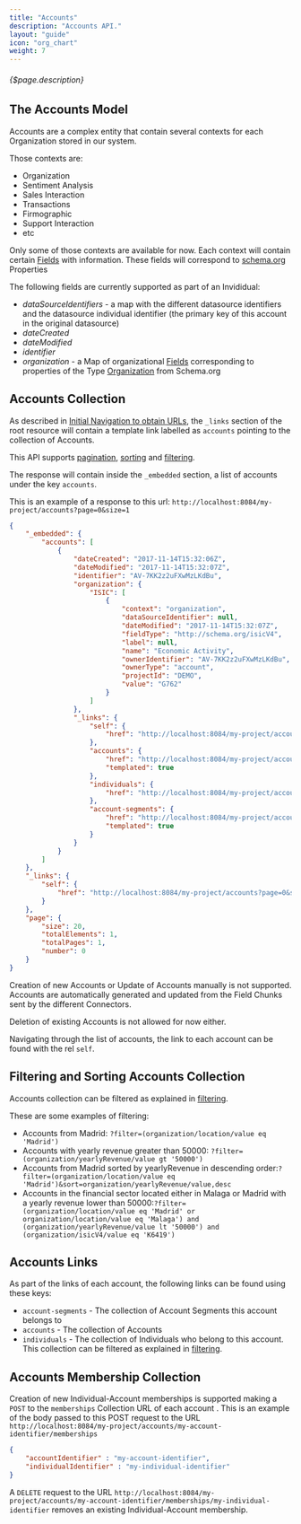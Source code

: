 ```yaml
---
title: "Accounts"
description: "Accounts API."
layout: "guide"
icon: "org_chart"
weight: 7
---
```


###### {$page.description}

<article id="1">

## The Accounts Model

Accounts are a complex entity that contain several contexts for each Organization
stored in our system. 

Those contexts are:
* Organization
* Sentiment Analysis
* Sales Interaction
* Transactions
* Firmographic
* Support Interaction
* etc
 
Only some of those contexts are available for now. Each context will contain
certain [Fields](/docs/fields) with information. These fields will correspond to [schema.org](http://schema.org/) Properties

The following fields are currently supported as part of an Invididual:
* *dataSourceIdentifiers* - a map with the different datasource identifiers and the
   datasource individual identifier (the primary key of this account in
   the original datasource) 
* *dateCreated*
* *dateModified*
* *identifier*
* *organization* - a Map of organizational [Fields](/docs/fields) corresponding to properties of the Type [Organization](http://schema.org/Organization) from Schema.org

</article>


<article id="2">

## Accounts Collection

As described in [Initial Navigation to obtain URLs](/docs/general#navigation),
the `_links` section of the root resource will contain a template link labelled as `accounts` pointing to the
collection of Accounts.

This API supports [pagination](/docs/general#pagination), [sorting](/docs/general#sorting) and [filtering](/docs/general#filtering).

The response will contain inside the `_embedded` section, a list of accounts under the key `accounts`.

This is an example of a response to this url: `http://localhost:8084/my-project/accounts?page=0&size=1`

```json
{
    "_embedded": {
        "accounts": [
            {
                "dateCreated": "2017-11-14T15:32:06Z",
                "dateModified": "2017-11-14T15:32:07Z",
                "identifier": "AV-7KK2z2uFXwMzLKdBu",
                "organization": {
                    "ISIC": [
                        {
                            "context": "organization",
                            "dataSourceIdentifier": null,
                            "dateModified": "2017-11-14T15:32:07Z",
                            "fieldType": "http://schema.org/isicV4",
                            "label": null,
                            "name": "Economic Activity",
                            "ownerIdentifier": "AV-7KK2z2uFXwMzLKdBu",
                            "ownerType": "account",
                            "projectId": "DEMO",
                            "value": "G762"
                        }
                    ]
                },
                "_links": {
                    "self": {
                        "href": "http://localhost:8084/my-project/accounts/AV-7KK2z2uFXwMzLKdBu"
                    },
                    "accounts": {
                        "href": "http://localhost:8084/my-project/accounts{?filter}",
                        "templated": true
                    },
                    "individuals": {
                        "href": "http://localhost:8084/my-project/accounts/AV_Afi95Y3UMLZEdmkBK/individuals{?filter}"
                    },
                    "account-segments": {
                        "href": "http://localhost:8084/my-project/accounts/AV-7KK2z2uFXwMzLKdBu/account-segments{?filter}",
                        "templated": true
                    }
                }
            }
        ]
    },
    "_links": {
        "self": {
            "href": "http://localhost:8084/my-project/accounts?page=0&size=1"
        }
    },
    "page": {
        "size": 20,
        "totalElements": 1,
        "totalPages": 1,
        "number": 0
    }
}
```

Creation of new Accounts or Update of Accounts manually is not supported. Accounts are automatically
generated and updated from the Field Chunks sent by the different Connectors.

Deletion of existing Accounts is not allowed for now either. 

Navigating through the list of accounts, the link to each account can be found with the rel `self`. 

</article>

<article id="3">

## Filtering and Sorting Accounts Collection

Accounts collection can be filtered as explained in [filtering](/docs/general#filtering).

These are some examples of filtering:
* Accounts from Madrid: `?filter=(organization/location/value eq 'Madrid')`
* Accounts with yearly revenue greater than 50000: `?filter=(organization/yearlyRevenue/value gt '50000')` 
* Accounts from Madrid sorted by yearlyRevenue in descending order:`?filter=(organization/location/value eq 'Madrid')&sort=organization/yearlyRevenue/value,desc` 
* Accounts in the financial sector located either in Malaga or Madrid with a yearly revenue lower than 50000:`?filter=(organization/location/value eq 'Madrid' or organization/location/value eq 'Malaga') and (organization/yearlyRevenue/value lt '50000') and (organization/isicV4/value eq 'K6419')`

</article>


<article id="4">

## Accounts Links

As part of the links of each account, the following links can be found using these keys:
* `account-segments` - The collection of Account Segments this account belongs to
* `accounts` - The collection of Accounts
* `individuals` - The collection of Individuals who belong to this account. This collection can be filtered as explained in [filtering](/docs/general#filtering).

</article>

<article id="5">

## Accounts Membership Collection

Creation of new Individual-Account memberships is supported making a `POST` to the `memberships` Collection URL of each account . This is
an example of the body passed to this POST request to the URL 
`http://localhost:8084/my-project/accounts/my-account-identifier/memberships` 

```json
{
    "accountIdentifier" : "my-account-identifier",
    "individualIdentifier" : "my-individual-identifier"
}
```

A `DELETE` request to the URL `http://localhost:8084/my-project/accounts/my-account-identifier/memberships/my-individual-identifier` removes
an existing Individual-Account membership. 

</article>